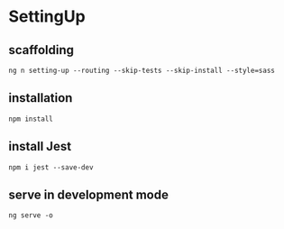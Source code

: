 # SettingUp

## scaffolding

```shell
ng n setting-up --routing --skip-tests --skip-install --style=sass
```

## installation

```shell
npm install
```

## install Jest

```shell
npm i jest --save-dev
```

## serve in development mode

```shell
ng serve -o
```
